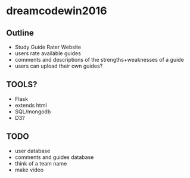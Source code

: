 # dreamcodewin2016

## Outline
- Study Guide Rater Website
- users rate available guides
- comments and descriptions of the strengths+weaknesses of a guide
- users can upload their own guides?

## TOOLS?
- Flask
 - extends html
- SQL/mongodb
- D3?



## TODO
- user database
- comments and guides database
- think of a team name
- make video
 